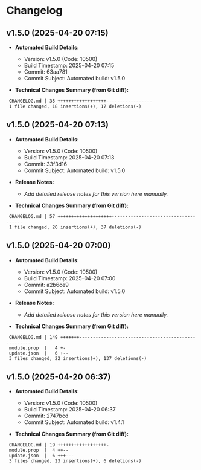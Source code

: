 # Changelog

## v1.5.0 (2025-04-20 07:15)

* **Automated Build Details:**
    * Version: v1.5.0 (Code: 10500)
    * Build Timestamp: 2025-04-20 07:15
    * Commit: 63aa781
    * Commit Subject: Automated build: v1.5.0

* **Technical Changes Summary (from Git diff):**
```
 CHANGELOG.md | 35 ++++++++++++++++++-----------------
 1 file changed, 18 insertions(+), 17 deletions(-)
```


## v1.5.0 (2025-04-20 07:13)

* **Automated Build Details:**
    * Version: v1.5.0 (Code: 10500)
    * Build Timestamp: 2025-04-20 07:13
    * Commit: 33f3d16
    * Commit Subject: Automated build: v1.5.0

* **Release Notes:**
    * *Add detailed release notes for this version here manually.*

* **Technical Changes Summary (from Git diff):**
```
 CHANGELOG.md | 57 ++++++++++++++++++++-------------------------------------
 1 file changed, 20 insertions(+), 37 deletions(-)
```


## v1.5.0 (2025-04-20 07:00)

* **Automated Build Details:**
    * Version: v1.5.0 (Code: 10500)
    * Build Timestamp: 2025-04-20 07:00
    * Commit: a2b6ce9
    * Commit Subject: Automated build: v1.5.0

* **Release Notes:**
    * *Add detailed release notes for this version here manually.*

* **Technical Changes Summary (from Git diff):**
```
 CHANGELOG.md | 149 +++++++----------------------------------------------------
 module.prop  |   4 +-
 update.json  |   6 +--
 3 files changed, 22 insertions(+), 137 deletions(-)
```


## v1.5.0 (2025-04-20 06:37)

* **Automated Build Details:**
    * Version: v1.5.0 (Code: 10500)
    * Build Timestamp: 2025-04-20 06:37
    * Commit: 2747bcd
    * Commit Subject: Automated build: v1.4.1

* **Technical Changes Summary (from Git diff):**
```
 CHANGELOG.md | 19 ++++++++++++++++++-
 module.prop  |  4 ++--
 update.json  |  6 +++---
 3 files changed, 23 insertions(+), 6 deletions(-)
```


